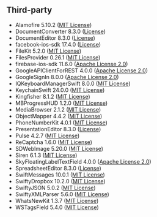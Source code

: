 
## Third-party

- Alamofire 5.10.2 ([MIT License](https://github.com/Alamofire/Alamofire/blob/master/LICENSE))
- DocumentConverter 8.3.0 ([License](https://github.com/ONLYOFFICE/editors-ios/blob/master/DocumentConverter/LICENSE))
- DocumentEditor 8.3.0 ([License](https://github.com/ONLYOFFICE/editors-ios/blob/master/DocumentEditor/LICENSE))
- facebook-ios-sdk 17.4.0 ([License](https://github.com/facebook/facebook-ios-sdk/blob/main/LICENSE))
- FileKit 5.2.0 ([MIT License](https://github.com/nvzqz/FileKit/blob/develop/LICENSE.md))
- FilesProvider 0.26.1 ([MIT License](https://github.com/amosavian/FilesBrowser/blob/master/LICENSE))
- firebase-ios-sdk 11.6.0 ([Apache License 2.0](https://github.com/firebase/firebase-ios-sdk/blob/main/LICENSE))
- GoogleAPIClientForREST 4.0.0 ([Apache License 2.0](https://github.com/google/google-api-objectivec-client-for-rest/blob/main/LICENSE))
- GoogleSignIn 8.0.0 ([Apache License 2.0](https://github.com/google/GoogleSignIn-iOS/blob/main/LICENSE))
- IQKeyboardManagerSwift 8.0.0 ([MIT License](https://github.com/hackiftekhar/IQKeyboardManager/blob/master/LICENSE.md))
- KeychainSwift 24.0.0 ([MIT License](https://github.com/evgenyneu/keychain-swift/blob/master/LICENSE))
- Kingfisher 8.1.2 ([MIT License](https://github.com/onevcat/Kingfisher/blob/master/LICENSE))
- MBProgressHUD 1.2.0 ([MIT License](https://github.com/jdg/MBProgressHUD/blob/master/LICENSE))
- MediaBrowser 2.1.2 ([MIT License](https://github.com/younatics/MediaBrowser/blob/master/LICENSE))
- ObjectMapper 4.4.2 ([MIT License](https://github.com/tristanhimmelman/ObjectMapper/blob/master/LICENSE))
- PhoneNumberKit 4.0.1 ([MIT License](https://github.com/marmelroy/PhoneNumberKit/blob/master/LICENSE))
- PresentationEditor 8.3.0 ([License](https://github.com/ONLYOFFICE/editors-ios/blob/master/PresentationEditor/LICENSE))
- Pulse 4.2.7 ([MIT License](https://github.com/kean/Pulse/blob/main/LICENSE))
- ReCaptcha 1.6.0 ([MIT License](https://github.com/fjcaetano/ReCaptcha/blob/master/LICENSE))
- SDWebImage 5.20.0 ([MIT License](https://github.com/SDWebImage/SDWebImage/blob/master/LICENSE))
- Siren 6.1.3 ([MIT License](https://github.com/ArtSabintsev/Siren/blob/master/LICENSE))
- SkyFloatingLabelTextField 4.0.0 ([Apache License 2.0](https://github.com/Skyscanner/SkyFloatingLabelTextField/blob/main/LICENSE))
- SpreadsheetEditor 8.3.0 ([License](https://github.com/ONLYOFFICE/editors-ios/blob/master/SpreadsheetEditor/LICENSE))
- SwiftMessages 10.0.1 ([MIT License](https://github.com/SwiftKickMobile/SwiftMessages/blob/master/LICENSE.md))
- SwiftyDropbox 10.2.0 ([MIT License](https://github.com/dropbox/SwiftyDropbox/blob/master/LICENSE))
- SwiftyJSON 5.0.2 ([MIT License](https://github.com/SwiftyJSON/SwiftyJSON/blob/master/LICENSE))
- SwiftyXMLParser 5.6.0 ([MIT License](https://github.com/yahoojapan/SwiftyXMLParser/blob/master/LICENSE))
- WhatsNewKit 1.3.7 ([MIT License](https://github.com/SvenTiigi/WhatsNewKit/blob/main/LICENSE))
- WSTagsField 5.4.0 ([MIT License](https://github.com/whitesmith/WSTagsField/blob/master/LICENSE))
